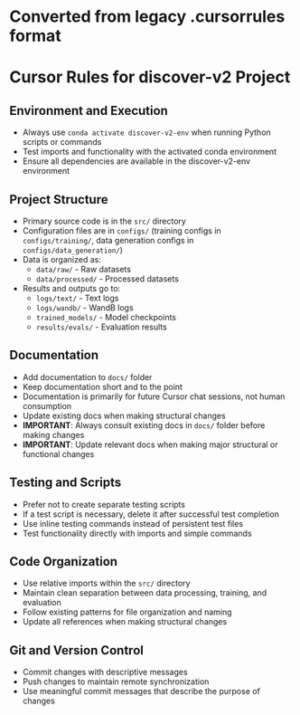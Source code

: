 
# Converted from legacy .cursorrules format

# Cursor Rules for discover-v2 Project

## Environment and Execution
- Always use `conda activate discover-v2-env` when running Python scripts or commands
- Test imports and functionality with the activated conda environment
- Ensure all dependencies are available in the discover-v2-env environment

## Project Structure
- Primary source code is in the `src/` directory
- Configuration files are in `configs/` (training configs in `configs/training/`, data generation configs in `configs/data_generation/`)
- Data is organized as:
  - `data/raw/` - Raw datasets
  - `data/processed/` - Processed datasets
- Results and outputs go to:
  - `logs/text/` - Text logs
  - `logs/wandb/` - WandB logs
  - `trained_models/` - Model checkpoints
  - `results/evals/` - Evaluation results

## Documentation
- Add documentation to `docs/` folder
- Keep documentation short and to the point
- Documentation is primarily for future Cursor chat sessions, not human consumption
- Update existing docs when making structural changes
- **IMPORTANT**: Always consult existing docs in `docs/` folder before making changes
- **IMPORTANT**: Update relevant docs when making major structural or functional changes

## Testing and Scripts
- Prefer not to create separate testing scripts
- If a test script is necessary, delete it after successful test completion
- Use inline testing commands instead of persistent test files
- Test functionality directly with imports and simple commands

## Code Organization
- Use relative imports within the `src/` directory
- Maintain clean separation between data processing, training, and evaluation
- Follow existing patterns for file organization and naming
- Update all references when making structural changes

## Git and Version Control
- Commit changes with descriptive messages
- Push changes to maintain remote synchronization
- Use meaningful commit messages that describe the purpose of changes
